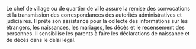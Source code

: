 Le chef de village ou de quartier de ville assure la remise des convocations et la transmission des correspondances des autorités administratives et judiciaires.
Il prête son assistance pour la collecte des informations sur les étrangers, les naissances, les mariages, les décès et le recensement des personnes.
Il sensibilise les parents à faire les déclarations de naissance et de décès dans le délai légal.